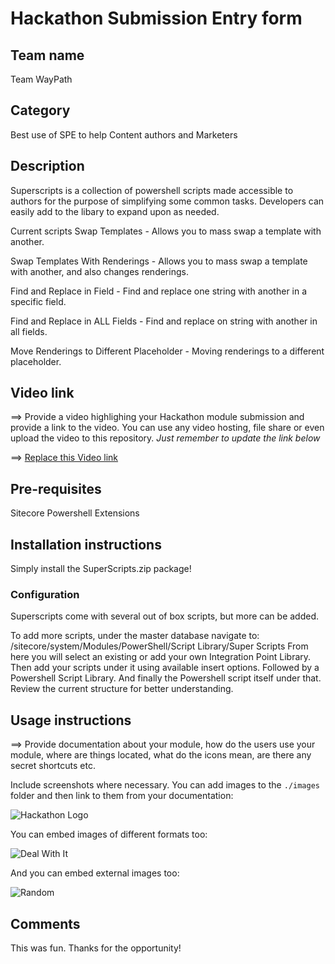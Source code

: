 ﻿# Hackathon Submission Entry form

## Team name
Team WayPath

## Category
Best use of SPE to help Content authors and Marketers

## Description
Superscripts is a collection of powershell scripts made accessible to authors for the purpose of simplifying some common tasks.  Developers can easily add to the libary to expand upon as needed.

Current scripts
Swap Templates - Allows you to mass swap a template with another.

Swap Templates With Renderings - Allows you to mass swap a template with another, and also changes renderings.

Find and Replace in Field - Find and replace one string with another in a specific field.

Find and Replace in ALL Fields - Find and replace on string with another in all fields.

Move Renderings to Different Placeholder - Moving renderings to a different placeholder.

## Video link
⟹ Provide a video highlighing your Hackathon module submission and provide a link to the video. You can use any video hosting, file share or even upload the video to this repository. _Just remember to update the link below_

⟹ [Replace this Video link](#video-link)



## Pre-requisites
Sitecore Powershell Extensions

## Installation instructions
Simply install the SuperScripts.zip package!

### Configuration
Superscripts come with several out of box scripts, but more can be added.

To add more scripts, under the master database navigate to: /sitecore/system/Modules/PowerShell/Script Library/Super Scripts
From here you will select an existing or add your own Integration Point Library.  Then add your scripts under it using available insert options.  Followed by a Powershell Script Library.
And finally the Powershell script itself under that.  Review the current structure for better understanding.

## Usage instructions
⟹ Provide documentation about your module, how do the users use your module, where are things located, what do the icons mean, are there any secret shortcuts etc.

Include screenshots where necessary. You can add images to the `./images` folder and then link to them from your documentation:

![Hackathon Logo](docs/images/hackathon.png?raw=true "Hackathon Logo")

You can embed images of different formats too:

![Deal With It](docs/images/deal-with-it.gif?raw=true "Deal With It")

And you can embed external images too:

![Random](https://thiscatdoesnotexist.com/)

## Comments
This was fun.  Thanks for the opportunity!